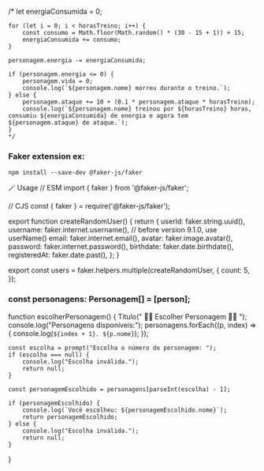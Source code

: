/*  let energiaConsumida = 0;

    for (let i = 0; i < horasTreino; i++) {
        const consumo = Math.floor(Math.random() * (30 - 15 + 1)) + 15;
        energiaConsumida += consumo;
    }

    personagem.energia -= energiaConsumida;
    
    if (personagem.energia <= 0) {
        personagem.vida = 0;
        console.log(`${personagem.nome} morreu durante o treino.`);
    } else {
        personagem.ataque += 10 + (0.1 * personagem.ataque * horasTreino);
        console.log(`${personagem.nome} treinou por ${horasTreino} horas, consumiu ${energiaConsumida} de energia e agora tem ${personagem.ataque} de ataque.`);
    }
    */


### Faker extension ex:

    npm install --save-dev @faker-js/faker
🪄 Usage
// ESM
import { faker } from '@faker-js/faker';

// CJS
const { faker } = require('@faker-js/faker');

export function createRandomUser() {
  return {
    userId: faker.string.uuid(),
    username: faker.internet.username(), // before version 9.1.0, use userName()
    email: faker.internet.email(),
    avatar: faker.image.avatar(),
    password: faker.internet.password(),
    birthdate: faker.date.birthdate(),
    registeredAt: faker.date.past(),
  };
}

export const users = faker.helpers.multiple(createRandomUser, {
  count: 5,
});

### const personagens: Personagem[] = [person]; 

function escolherPersonagem() {
    Titulo(" 🧙‍♂️ Escolher Personagem 🧙‍♂️ ");
    console.log("Personagens disponíveis:");
    personagens.forEach((p, index) => {
        console.log(`${index + 1}. ${p.nome}`);
    });

    const escolha = prompt("Escolha o número do personagem: ");
    if (escolha === null) {
        console.log("Escolha inválida.");
        return null;
    }

    const personagemEscolhido = personagens[parseInt(escolha) - 1];

    if (personagemEscolhido) {
        console.log(`Você escolheu: ${personagemEscolhido.nome}`);
        return personagemEscolhido;
    } else {
        console.log("Escolha inválida.");
        return null;
    }
}